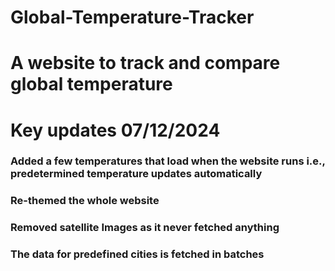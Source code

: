 # Global-Temperature-Tracker
# A website to track and compare global temperature 

# Key updates 07/12/2024
### Added a few temperatures that load when the website runs i.e., predetermined temperature updates automatically
### Re-themed the whole website
### Removed satellite Images as it never fetched anything 
### The data for predefined cities is fetched in batches

